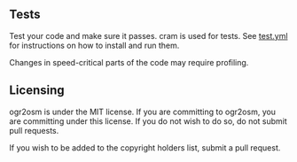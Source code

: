 ## Tests
Test your code and make sure it passes. cram is used for tests. See [test.yml](.github/workflows/test.yml) for instructions on how to install and run them.

Changes in speed-critical parts of the code may require profiling.

## Licensing

ogr2osm is under the MIT license. If you are committing to ogr2osm, 
you are committing under this license. If you do not wish to do so, 
do not submit pull requests.

If you wish to be added to the copyright holders list, submit a pull 
request.
